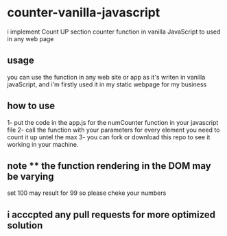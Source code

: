 # counter-vanilla-javascript
i implement Count UP section counter function in vanilla JavaScript to used in any web page

## usage

you can use the function in any web site or app as it's writen in vanilla javaScript,
and i'm firstly used it in my static webpage for my business
## how to use

1- put the code in the app.js for the numCounter function in your javascript file 
2- call the function with your parameters for every element you need to count it up untel the max 
3- you can fork or download this repo to see it working in your machine.

## note ** the function rendering in the DOM may be varying

set 100 may result for 99 so please cheke your numbers 

## i acccpted any pull requests for more optimized solution
